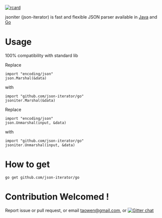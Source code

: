 [![rcard](https://goreportcard.com/badge/github.com/json-iterator/go)](https://goreportcard.com/report/github.com/json-iterator/go)

jsoniter (json-iterator) is fast and flexible JSON parser available in [Java](https://github.com/json-iterator/java) and [Go](https://github.com/json-iterator/go)

# Usage

100% compatibility with standard lib

Replace

```
import "encoding/json"
json.Marshal(&data)
```

with 

```
import "github.com/json-iterator/go"
jsoniter.Marshal(&data)
```

Replace

```
import "encoding/json"
json.Unmarshal(input, &data)
```

with

```
import "github.com/json-iterator/go"
jsoniter.Unmarshal(input, &data)
```

# How to get

```
go get github.com/json-iterator/go
```

# Contribution Welcomed !

Report issue or pull request, or email taowen@gmail.com, or [![Gitter chat](https://badges.gitter.im/gitterHQ/gitter.png)](https://gitter.im/json-iterator/Lobby)
